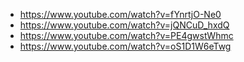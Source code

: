 
* https://www.youtube.com/watch?v=fYnrtjO-Ne0
* https://www.youtube.com/watch?v=jQNCuD_hxdQ
* https://www.youtube.com/watch?v=PE4gwstWhmc
* https://www.youtube.com/watch?v=oS1D1W6eTwg


